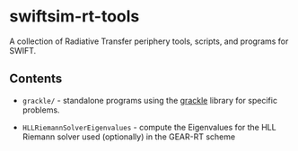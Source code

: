 # swiftsim-rt-tools

A collection of Radiative Transfer periphery tools, scripts, and programs for 
SWIFT.


## Contents

-   `grackle/` - standalone programs using the 
    [grackle](https://github.com/grackle-project/grackle) library for specific 
    problems.


-   `HLLRiemannSolverEigenvalues` - compute the Eigenvalues for the HLL Riemann 
    solver used (optionally) in the GEAR-RT scheme
